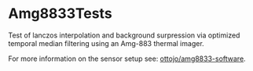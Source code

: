 # Amg8833Tests

Test of lanczos interpolation and background surpression via optimized temporal median filtering using an Amg-883 thermal imager.

For more information on the sensor setup see: [ottojo/amg8833-software](https://github.com/ottojo/amg8833-software).
